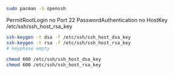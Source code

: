 ```bash
sudo pacman -S openssh
```

PermitRootLogin no
Port 22
PasswordAuthentication no
HostKey /etc/ssh/ssh_host_rsa_key

```bash
ssh-keygen -t dsa -f /etc/ssh/ssh_host_dsa_key
ssh-keygen -t rsa -f /etc/ssh/ssh_host_rsa_key
# keyphase empty
    
chmod 600 /etc/ssh/ssh_host_dsa_key
chmod 600 /etc/ssh/ssh_host_rsa_key
```